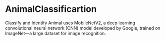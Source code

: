 # AnimalClassificartion
Classify and Identify Animal uses MobileNetV2, a deep learning convolutional neural network (CNN) model developed by Google, trained on ImageNet—a large dataset for image recognition.
